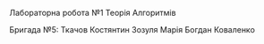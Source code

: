 Лабораторна робота №1
Теорія Алгоритмів

Бригада №5:
Ткачов Костянтин
Зозуля Марія
Богдан Коваленко
